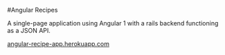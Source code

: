 #Angular Recipes

A single-page application using Angular 1 with a rails backend functioning as a JSON API.

[angular-recipe-app.herokuapp.com](http://angular-recipe-app.herokuapp.com)

